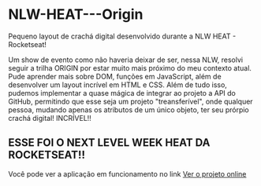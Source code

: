 # NLW-HEAT---Origin
Pequeno layout de crachá digital desenvolvido durante a NLW HEAT - Rocketseat!


 Um show de evento como não haveria deixar de ser, nessa NLW, resolvi seguir a trilha ORIGIN por estar muito mais próximo do meu contexto atual.
Pude aprender mais sobre DOM, funções em JavaScript, além de desenvolver um layout incrível em HTML e CSS.
Além de tudo isso, pudemos implementar a quase mágica de integrar ao projeto a API do GitHub, permitindo que esse seja um projeto "treansferível", onde qualquer pessoa,
mudando apenas os atributos de um único objeto, ter seu prórpio crachá digital! INCRÍVEL!!

## ESSE FOI O NEXT LEVEL WEEK HEAT DA ROCKETSEAT!!

Você pode ver a aplicação em funcionamento no link <a href="">Ver o projeto online</a>
